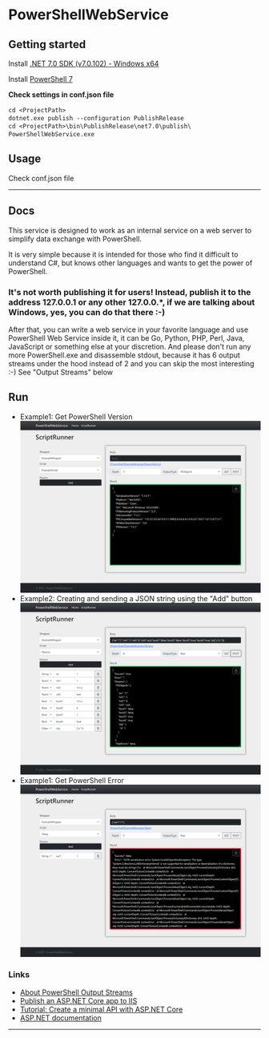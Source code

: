 # PowerShellWebService

## Getting started

Install [.NET 7.0 SDK (v7.0.102) - Windows x64](https://dotnet.microsoft.com/en-us/download/dotnet/thank-you/sdk-7.0.102-windows-x64-installer)

Install [PowerShell 7](https://github.com/PowerShell/PowerShell/releases)

**Check settings in conf.json file**

```
cd <ProjectPath>
dotnet.exe publish --configuration PublishRelease
cd <ProjectPath>\bin\PublishRelease\net7.0\publish\
PowerShellWebService.exe
```

## Usage
Check conf.json file

***

## Docs

This service is designed to work as an internal service on a web server to simplify data exchange with PowerShell.

It is very simple because it is intended for those who find it difficult to understand C#, but knows other languages and wants to get the power of PowerShell.
### It's not worth publishing it for users! Instead, publish it to the address 127.0.0.1 or any other 127.0.0.*, if we are talking about Windows, yes, you can do that there :-)

After that, you can write a web service in your favorite language and use PowerShell Web Service inside it, it can be Go, Python, PHP, Perl, Java, JavaScript or something else at your discretion.
And please don't run any more PowerShell.exe and disassemble stdout, because it has 6 output streams under the hood instead of 2 and you can skip the most interesting :-)
See "Output Streams" below

## Run
- Example1: Get PowerShell Version
![img_get_version](https://github.com/sawfriendship/PowerShellWebService/raw/main/img/2023-02-08_13-21-10.png)
- Example2: Creating and sending a JSON string using the "Add" button
![img_post_params](https://github.com/sawfriendship/PowerShellWebService/raw/main/img/2023-02-08_13-19-14.png)
- Example1: Get PowerShell Error
![img_error](https://github.com/sawfriendship/PowerShellWebService/raw/main/img/2023-02-08_13-23-50.png)

### Links

- [About PowerShell Output Streams](https://learn.microsoft.com/en-us/powershell/module/microsoft.powershell.core/about/about_output_streams?view=powershell-7.3)
- [Publish an ASP.NET Core app to IIS](https://learn.microsoft.com/ru-ru/aspnet/core/tutorials/publish-to-iis?view=aspnetcore-7.0)
- [Tutorial: Create a minimal API with ASP.NET Core](https://learn.microsoft.com/ru-ru/aspnet/core/tutorials/min-web-api?view=aspnetcore-7.0)
- [ASP.NET documentation](https://learn.microsoft.com/ru-ru/aspnet/core/?view=aspnetcore-7.0)

***





